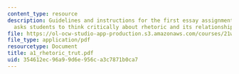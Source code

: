 ```yaml
---
content_type: resource
description: Guidelines and instructions for the first essay assignment. This assignment
  asks students to think critically about rhetoric and its relationship to truth.
file: https://ol-ocw-studio-app-production.s3.amazonaws.com/courses/21w-747-rhetoric-spring-2005/354612ec96a99d6e956ca3c7871b0ca7_a1_rhetoric_trut.pdf
file_type: application/pdf
resourcetype: Document
title: a1_rhetoric_trut.pdf
uid: 354612ec-96a9-9d6e-956c-a3c7871b0ca7
---
```

